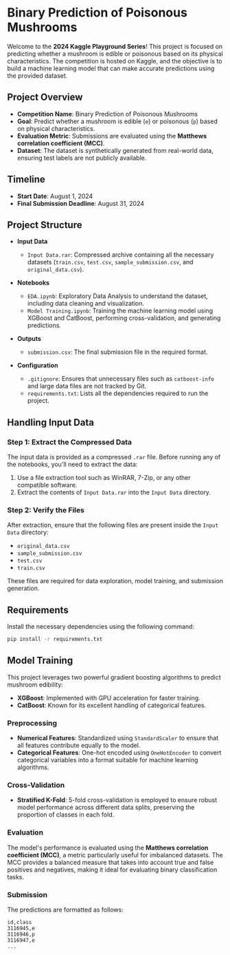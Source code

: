 # Binary Prediction of Poisonous Mushrooms

Welcome to the **2024 Kaggle Playground Series**! This project is focused on predicting whether a mushroom is edible or poisonous based on its physical characteristics. The competition is hosted on Kaggle, and the objective is to build a machine learning model that can make accurate predictions using the provided dataset.

## Project Overview

- **Competition Name**: Binary Prediction of Poisonous Mushrooms
- **Goal**: Predict whether a mushroom is edible (`e`) or poisonous (`p`) based on physical characteristics.
- **Evaluation Metric**: Submissions are evaluated using the **Matthews correlation coefficient (MCC)**.
- **Dataset**: The dataset is synthetically generated from real-world data, ensuring test labels are not publicly available.

## Timeline

- **Start Date**: August 1, 2024
- **Final Submission Deadline**: August 31, 2024

## Project Structure

- **Input Data**
  - `Input Data.rar`: Compressed archive containing all the necessary datasets (`train.csv`, `test.csv`, `sample_submission.csv`, and `original_data.csv`).
  
- **Notebooks**
  - `EDA.ipynb`: Exploratory Data Analysis to understand the dataset, including data cleaning and visualization.
  - `Model Training.ipynb`: Training the machine learning model using XGBoost and CatBoost, performing cross-validation, and generating predictions.

- **Outputs**
  - `submission.csv`: The final submission file in the required format.
  
- **Configuration**
  - `.gitignore`: Ensures that unnecessary files such as `catboost-info` and large data files are not tracked by Git.
  - `requirements.txt`: Lists all the dependencies required to run the project.

## Handling Input Data

### Step 1: Extract the Compressed Data

The input data is provided as a compressed `.rar` file. Before running any of the notebooks, you'll need to extract the data:

1. Use a file extraction tool such as WinRAR, 7-Zip, or any other compatible software.
2. Extract the contents of `Input Data.rar` into the `Input Data` directory.

### Step 2: Verify the Files

After extraction, ensure that the following files are present inside the `Input Data` directory:

- `original_data.csv`
- `sample_submission.csv`
- `test.csv`
- `train.csv`

These files are required for data exploration, model training, and submission generation.

## Requirements

Install the necessary dependencies using the following command:

```bash
pip install -r requirements.txt
```

## Model Training

This project leverages two powerful gradient boosting algorithms to predict mushroom edibility:

- **XGBoost**: Implemented with GPU acceleration for faster training.
- **CatBoost**: Known for its excellent handling of categorical features.

### Preprocessing

- **Numerical Features**: Standardized using `StandardScaler` to ensure that all features contribute equally to the model.
- **Categorical Features**: One-hot encoded using `OneHotEncoder` to convert categorical variables into a format suitable for machine learning algorithms.

### Cross-Validation

- **Stratified K-Fold**: 5-fold cross-validation is employed to ensure robust model performance across different data splits, preserving the proportion of classes in each fold.

### Evaluation

The model's performance is evaluated using the **Matthews correlation coefficient (MCC)**, a metric particularly useful for imbalanced datasets. The MCC provides a balanced measure that takes into account true and false positives and negatives, making it ideal for evaluating binary classification tasks.

### Submission

The predictions are formatted as follows:

```csv
id,class
3116945,e
3116946,p
3116947,e
...

